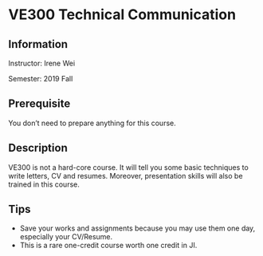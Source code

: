 # VE300 Technical Communication

## Information

Instructor: Irene Wei

Semester: 2019 Fall

## Prerequisite

You don’t need to prepare anything for this course.

## Description

VE300 is not a hard-core course. It will tell you some basic techniques to write letters, CV and resumes. Moreover, presentation skills will also be trained in this course.

## Tips

- Save your works and assignments because you may use them one day, especially your CV/Resume.
- This is a rare one-credit course worth one credit in JI.

 
